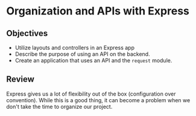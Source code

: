 # Organization and APIs with Express

## Objectives

* Utilize layouts and controllers in an Express app
* Describe the purpose of using an API on the backend.
* Create an application that uses an API and the `request` module.

## Review

Express gives us a lot of flexibility out of the box (configuration over convention). While this is a good thing, it can become a problem when we don't take the time to organize our project.
